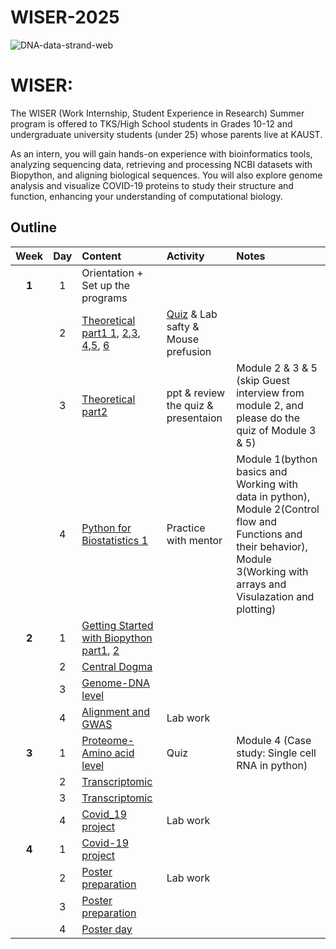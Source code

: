 # WISER-2025

![DNA-data-strand-web](https://github.com/user-attachments/assets/7700c33d-3aed-477b-899e-75db501f02ff)

# WISER: 
The WISER (Work Internship, Student Experience in Research) Summer program is offered to TKS/High School students in Grades 10-12 and undergraduate university students (under 25) whose parents live at KAUST.

As an intern, you will gain hands-on experience with bioinformatics tools, analyzing sequencing data, retrieving and processing NCBI datasets with Biopython, and aligning biological sequences. You will also explore genome analysis and visualize COVID-19 proteins to study their structure and function, enhancing your understanding of computational biology.

## Outline

| Week | Day | Content | Activity | Notes |
| :---: | :---: | :--- | :--- | :--- |
| **1** | 1 | Orientation + Set up the programs |  |  |
|  | 2 | [Theoretical part1 1](https://www.youtube.com/watch?v=5MQdXjRPHmQ), [2](https://www.youtube.com/watch?v=zwibgNGe4aY),[3](https://www.youtube.com/watch?v=IePMXxQ-KWY), [4](https://www.youtube.com/watch?v=FNynz6Q12Bw),[5](https://www.youtube.com/watch?v=K1xnYFCZ9Yg), [6](https://www.youtube.com/watch?v=6tw_JVz_IEc) | [Quiz]() & Lab safty & Mouse prefusion |  |
|  | 3 | [Theoretical part2](https://www.coursera.org/learn/genetics-evolution/lecture/OCKVK/what-is-evolution-g) | ppt & review the quiz & presentaion | Module 2 & 3 & 5 (skip Guest interview from module 2, and please do the quiz of Module 3 & 5)|
|  | 4 | [Python for Biostatistics 1](https://www.coursera.org/learn/introduction-python-scientific-computing/home/module/1) | Practice with mentor | Module 1(bython basics and Working with data in python), Module 2(Control flow and Functions and their behavior), Module 3(Working with arrays and Visulazation and plotting)  |
| **2** | 1 | [Getting Started with Biopython part1](https://drive.google.com/file/d/1z27F1s20YBj4XhHbKxDXQa56Pevieg3J/view?usp=sharing), [2](https://drive.google.com/file/d/1Sn-u3DTfi_prjXp8fxKGiPPMZsx0okof/view?usp=sharing) |  |  |
|  | 2 | [Central Dogma](https://drive.google.com/file/d/1JT8mmurmd0GT3pbg4vy7UNxRZb5Po_-A/view?usp=sharing) |  |  |
|  | 3 | [Genome-DNA level]() |  |  |
|  | 4 | [Alignment and GWAS]() | Lab work |  |
| **3** | 1 | [Proteome-Amino acid level]() | Quiz | Module 4 (Case study: Single cell RNA in python) |
|  | 2 | [Transcriptomic](https://www.coursera.org/learn/fundamental-skills-in-bioinformatics/home/module/4) |  |  |
|  | 3 | [Transcriptomic](https://drive.google.com/file/d/1sw5Knh8dk5BVVpIDnj_VWVKaQu8DbC-z/view?usp=sharing) |  |  |
|  | 4 | [Covid_19 project]() | Lab work |  |
| **4** | 1 | [Covid-19 project]() |  |  |
|  | 2 | [Poster preparation]() | Lab work |  |
|  | 3 | [Poster preparation]() |  |  |
|  | 4 | [Poster day]() |  |  |

